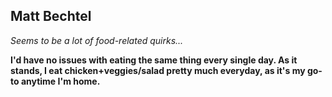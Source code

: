 ## Matt Bechtel ##
*Seems to be a lot of food-related quirks...*

**I'd have no issues with eating the same thing every single day.  As it stands, I eat chicken+veggies/salad  pretty much everyday, as it's my go-to anytime I'm home.**

